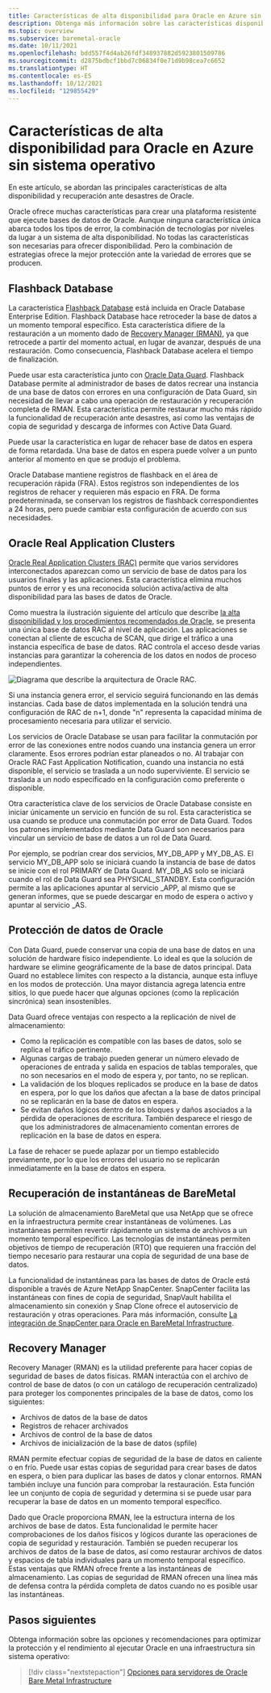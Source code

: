 ```yaml
---
title: Características de alta disponibilidad para Oracle en Azure sin sistema operativo
description: Obtenga más información sobre las características disponibles sin sistema operativo para una base de datos de Oracle.
ms.topic: overview
ms.subservice: baremetal-oracle
ms.date: 10/11/2021
ms.openlocfilehash: bdd557f4d4ab26fdf348937882d5923801509786
ms.sourcegitcommit: d2875bdbcf1bbd7c06834f0e71d9b98cea7c6652
ms.translationtype: HT
ms.contentlocale: es-ES
ms.lasthandoff: 10/12/2021
ms.locfileid: "129855429"
---
```

# <a name="high-availability-features-for-oracle-on-azure-baremetal"></a>Características de alta disponibilidad para Oracle en Azure sin sistema operativo

En este artículo, se abordan las principales características de alta disponibilidad y recuperación ante desastres de Oracle.

Oracle ofrece muchas características para crear una plataforma resistente que ejecute bases de datos de Oracle. Aunque ninguna característica única abarca todos los tipos de error, la combinación de tecnologías por niveles da lugar a un sistema de alta disponibilidad. No todas las características son necesarias para ofrecer disponibilidad. Pero la combinación de estrategias ofrece la mejor protección ante la variedad de errores que se producen. 

## <a name="flashback-database"></a>Flashback Database

La característica [Flashback Database](https://docs.oracle.com/en/database/oracle/oracle-database/21/rcmrf/FLASHBACK-DATABASE.html#GUID-584AC79A-40C5-45CA-8C63-DED3BE3A4511) está incluida en Oracle Database Enterprise Edition. Flashback Database hace retroceder la base de datos a un momento temporal específico. Esta característica difiere de la restauración a un momento dado de [Recovery Manager (RMAN)](https://docs.oracle.com/en/cloud/paas/db-backup-cloud/csdbb/performing-general-restore-and-recovery-operations.html), ya que retrocede a partir del momento actual, en lugar de avanzar, después de una restauración. Como consecuencia, Flashback Database acelera el tiempo de finalización.
 
Puede usar esta característica junto con [Oracle Data Guard](https://docs.oracle.com/en/database/oracle/oracle-database/19/sbydb/preface.html#GUID-B6209E95-9DA8-4D37-9BAD-3F000C7E3590). Flashback Database permite al administrador de bases de datos recrear una instancia de una base de datos con errores en una configuración de Data Guard, sin necesidad de llevar a cabo una operación de restauración y recuperación completa de RMAN. Esta característica permite restaurar mucho más rápido la funcionalidad de recuperación ante desastres, así como las ventajas de copia de seguridad y descarga de informes con Active Data Guard.
 
Puede usar la característica en lugar de rehacer base de datos en espera de forma retardada. Una base de datos en espera puede volver a un punto anterior al momento en que se produjo el problema.
 
Oracle Database mantiene registros de flashback en el área de recuperación rápida (FRA). Estos registros son independientes de los registros de rehacer y requieren más espacio en FRA. De forma predeterminada, se conservan los registros de flashback correspondientes a 24 horas, pero puede cambiar esta configuración de acuerdo con sus necesidades.

## <a name="oracle-real-application-clusters"></a>Oracle Real Application Clusters

[Oracle Real Application Clusters (RAC)](https://docs.oracle.com/en/database/oracle/oracle-database/19/racad/introduction-to-oracle-rac.html#GUID-5A1B02A2-A327-42DD-A1AD-20610B2A9D92) permite que varios servidores interconectados aparezcan como un servicio de base de datos para los usuarios finales y las aplicaciones. Esta característica elimina muchos puntos de error y es una reconocida solución activa/activa de alta disponibilidad para las bases de datos de Oracle.

Como muestra la ilustración siguiente del artículo que describe [la alta disponibilidad y los procedimientos recomendados de Oracle](https://docs.oracle.com/en/database/oracle/oracle-database/19/haovw/ha-features.html), se presenta una única base de datos RAC al nivel de aplicación. Las aplicaciones se conectan al cliente de escucha de SCAN, que dirige el tráfico a una instancia específica de base de datos. RAC controla el acceso desde varias instancias para garantizar la coherencia de los datos en nodos de proceso independientes.

![Diagrama que describe la arquitectura de Oracle RAC.](media/oracle-high-availability/oracle-real-application-clusters.png)

Si una instancia genera error, el servicio seguirá funcionando en las demás instancias. Cada base de datos implementada en la solución tendrá una configuración de RAC de n+1, donde "n" representa la capacidad mínima de procesamiento necesaria para utilizar el servicio.

Los servicios de Oracle Database se usan para facilitar la conmutación por error de las conexiones entre nodos cuando una instancia genera un error claramente. Esos errores podrían estar planeados o no. Al trabajar con Oracle RAC Fast Application Notification, cuando una instancia no está disponible, el servicio se traslada a un nodo superviviente. El servicio se traslada a un nodo especificado en la configuración como preferente o disponible.

Otra característica clave de los servicios de Oracle Database consiste en iniciar únicamente un servicio en función de su rol. Esta característica se usa cuando se produce una conmutación por error de Data Guard. Todos los patrones implementados mediante Data Guard son necesarios para vincular un servicio de base de datos a un rol de Data Guard.

Por ejemplo, se podrían crear dos servicios, MY\_DB\_APP y MY\_DB\_AS. El servicio MY\_DB\_APP solo se iniciará cuando la instancia de base de datos se inicie con el rol PRIMARY de Data Guard. MY\_DB\_AS solo se iniciará cuando el rol de Data Guard sea PHYSICAL\_STANDBY. Esta configuración permite a las aplicaciones apuntar al servicio \_APP, al mismo que se generan informes, que se puede descargar en modo de espera o activo y apuntar al servicio \_AS.

## <a name="oracle-data-guard"></a>Protección de datos de Oracle

Con Data Guard, puede conservar una copia de una base de datos en una solución de hardware físico independiente. Lo ideal es que la solución de hardware se elimine geográficamente de la base de datos principal. Data Guard no establece límites con respecto a la distancia, aunque esta influye en los modos de protección. Una mayor distancia agrega latencia entre sitios, lo que puede hacer que algunas opciones (como la replicación sincrónica) sean insostenibles.

Data Guard ofrece ventajas con respecto a la replicación de nivel de almacenamiento:

- Como la replicación es compatible con las bases de datos, solo se replica el tráfico pertinente.
- Algunas cargas de trabajo pueden generar un número elevado de operaciones de entrada y salida en espacios de tablas temporales, que no son necesarios en el modo de espera y, por tanto, no se replican.
- La validación de los bloques replicados se produce en la base de datos en espera, por lo que los daños que afectan a la base de datos principal no se replicarán en la base de datos en espera.
- Se evitan daños lógicos dentro de los bloques y daños asociados a la pérdida de operaciones de escritura. También desparece el riesgo de que los administradores de almacenamiento comentan errores de replicación en la base de datos en espera.

La fase de rehacer se puede aplazar por un tiempo establecido previamente, por lo que los errores del usuario no se replicarán inmediatamente en la base de datos en espera.

## <a name="baremetal-snapshot-recovery"></a>Recuperación de instantáneas de BareMetal

La solución de almacenamiento BareMetal que usa NetApp que se ofrece en la infraestructura permite crear instantáneas de volúmenes. Las instantáneas permiten revertir rápidamente un sistema de archivos a un momento temporal específico. Las tecnologías de instantáneas permiten objetivos de tiempo de recuperación (RTO) que requieren una fracción del tiempo necesario para restaurar una copia de seguridad de una base de datos.

La funcionalidad de instantáneas para las bases de datos de Oracle está disponible a través de Azure NetApp SnapCenter. SnapCenter facilita las instantáneas con fines de copia de seguridad, SnapVault habilita el almacenamiento sin conexión y Snap Clone ofrece el autoservicio de restauración y otras operaciones. Para más información, consulte [La integración de SnapCenter para Oracle en BareMetal Infrastructure](netapp-snapcenter-integration-oracle-baremetal.md).

## <a name="recovery-manager"></a>Recovery Manager

Recovery Manager (RMAN) es la utilidad preferente para hacer copias de seguridad de bases de datos físicas. RMAN interactúa con el archivo de control de base de datos (o con un catálogo de recuperación centralizado) para proteger los componentes principales de la base de datos, como los siguientes:

- Archivos de datos de la base de datos
- Registros de rehacer archivados
- Archivos de control de la base de datos
- Archivos de inicialización de la base de datos (spfile)

RMAN permite efectuar copias de seguridad de la base de datos en caliente o en frío. Puede usar estas copias de seguridad para crear bases de datos en espera, o bien para duplicar las bases de datos y clonar entornos. RMAN también incluye una función para comprobar la restauración. Esta función lee un conjunto de copia de seguridad y determina si se puede usar para recuperar la base de datos en un momento temporal específico.

Dado que Oracle proporciona RMAN, lee la estructura interna de los archivos de base de datos. Esta funcionalidad le permite hacer comprobaciones de los daños físicos y lógicos durante las operaciones de copia de seguridad y restauración. También se pueden recuperar los archivos de datos de la base de datos, así como restaurar archivos de datos y espacios de tabla individuales para un momento temporal específico. Estas ventajas que RMAN ofrece frente a las instantáneas de almacenamiento. Las copias de seguridad de RMAN ofrecen una línea más de defensa contra la pérdida completa de datos cuando no es posible usar las instantáneas.

## <a name="next-steps"></a>Pasos siguientes

Obtenga información sobre las opciones y recomendaciones para optimizar la protección y el rendimiento al ejecutar Oracle en una infraestructura sin sistema operativo:

> [!div class="nextstepaction"]
> [Opciones para servidores de Oracle Bare Metal Infrastructure](options-considerations-high-availability.md)
